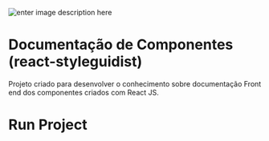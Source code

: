 ![enter image description here](https://camo.githubusercontent.com/0ded3b0835a4ace4664a6833985affbde783ed47/68747470733a2f2f64337676366c703535716a6171632e636c6f756466726f6e742e6e65742f6974656d732f303631663041326e3142304833703054317031662f72656163742d7374796c65677569646973742d6c6f676f2e706e67)

# Documentação de Componentes (react-styleguidist)

Projeto criado para desenvolver o conhecimento sobre documentação Front end dos componentes criados com React JS.

# Run Project
